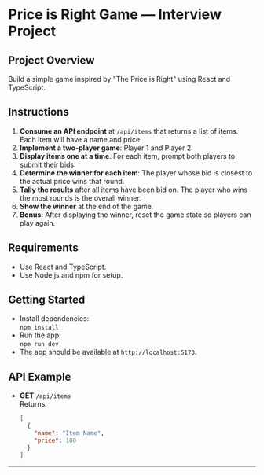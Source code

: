 # Price is Right Game — Interview Project

## Project Overview

Build a simple game inspired by "The Price is Right" using React and TypeScript.

## Instructions

1. **Consume an API endpoint** at `/api/items` that returns a list of items. Each item will have a name and price.
2. **Implement a two-player game**: Player 1 and Player 2.
3. **Display items one at a time**. For each item, prompt both players to submit their bids.
4. **Determine the winner for each item**: The player whose bid is closest to the actual price wins that round.
5. **Tally the results** after all items have been bid on. The player who wins the most rounds is the overall winner.
6. **Show the winner** at the end of the game.
7. **Bonus**: After displaying the winner, reset the game state so players can play again.

## Requirements

- Use React and TypeScript.
- Use Node.js and npm for setup.

## Getting Started

- Install dependencies:  
  `npm install`
- Run the app:  
  `npm run dev`
- The app should be available at `http://localhost:5173`.

## API Example

- **GET** `/api/items`  
  Returns:
  ```json
  [
    {
      "name": "Item Name",
      "price": 100
    }
  ]
  ```

---